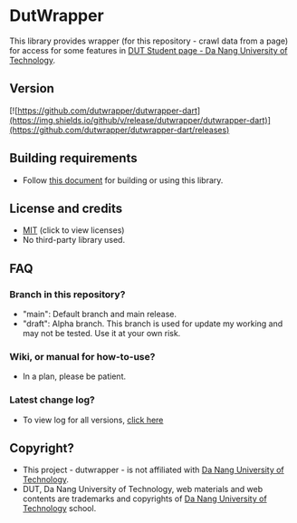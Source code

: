 # DutWrapper

This library provides wrapper (for this repository - crawl data from a page) for access for some features in [DUT Student page - Da Nang University of Technology](http://sv.dut.udn.vn).

## Version

[![https://github.com/dutwrapper/dutwrapper-dart](https://img.shields.io/github/v/release/dutwrapper/dutwrapper-dart)](https://github.com/dutwrapper/dutwrapper-dart/releases)

## Building requirements

- Follow [this document](https://docs.flutter.dev/) for building or using this library.

## License and credits

- [MIT](LICENSE) (click to view licenses)
- No third-party library used.

## FAQ

### Branch in this repository?
- "main": Default branch and main release.
- "draft": Alpha branch. This branch is used for update my working and may not be tested. Use it at your own risk.

### Wiki, or manual for how-to-use?
- In a plan, please be patient.

### Latest change log?
- To view log for all versions, [click here](CHANGELOG.md)

## Copyright?
- This project - dutwrapper - is not affiliated with [Da Nang University of Technology](http://sv.dut.udn.vn).
- DUT, Da Nang University of Technology, web materials and web contents are trademarks and copyrights of [Da Nang University of Technology](http://sv.dut.udn.vn) school.
